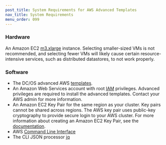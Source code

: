 ```yaml
---
post_title: System Requirements for AWS Advanced Templates
nav_title: System Requirements
menu_order: 099
---
```


### Hardware

An Amazon EC2 <a href="https://aws.amazon.com/ec2/pricing/" target="_blank">m3.xlarge</a> instance. Selecting smaller-sized VMs is not recommended, and selecting fewer VMs will likely cause certain resource-intensive services, such as distributed datastores, to not work properly.

### Software

- The DC/OS advanced AWS [templates](/docs/1.9/administration/installing/cloud/aws/advanced/template-reference/).
- An Amazon Web Services account with root [IAM](https://aws.amazon.com/iam/) privileges. Advanced privileges are required to install the advanced templates. Contact your AWS admin for more information.
- An Amazon EC2 Key Pair for the same region as your cluster. Key pairs cannot be shared across regions. The AWS key pair uses public-key cryptography to provide secure login to your AWS cluster. For more information about creating an Amazon EC2 Key Pair, see the <a href="http://docs.aws.amazon.com/AWSEC2/latest/UserGuide/ec2-key-pairs.html#having-ec2-create-your-key-pair" target="_blank">documentation</a>.
- AWS [Command Line Interface](https://aws.amazon.com/cli/)
- The CLI JSON processor [jq](https://github.com/stedolan/jq/wiki/Installation)
